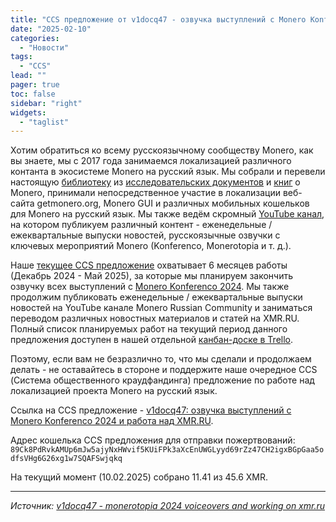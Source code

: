 ```yaml
---
title: "CCS предложение от v1docq47 - озвучка выступлений с Monero Konferenco 2024 и работа над XMR.RU"
date: "2025-02-10"
categories:
  - "Новости"
tags:
  - "CCS"
lead: ""
pager: true
toc: false
sidebar: "right"
widgets:
  - "taglist"
---
```


Хотим обратиться ко всему русскоязычному сообществу Monero, как вы знаете, мы с 2017 года занимаемся локализацией различного контанта в экосистеме Mоnero на русский язык. Мы собрали и перевели настоящую [библиотеку](https://xmr.ru/library/) из [исследовательских документов](https://xmr.ru/library/#_%D0%B8%D1%81%D1%81%D0%BB%D0%B5%D0%B4%D0%BE%D0%B2%D0%B0%D1%82%D0%B5%D0%BB%D1%8C%D1%81%D0%BA%D0%B8%D0%B5-%D0%B4%D0%BE%D0%BA%D1%83%D0%BC%D0%B5%D0%BD%D1%82%D1%8B-%D0%B8-%D0%B1%D1%8E%D0%BB%D0%BB%D0%B5%D1%82%D0%B5%D0%BD%D0%B8_) и [книг](https://xmr.ru/library/#_%D0%BA%D0%BD%D0%B8%D0%B3%D0%B8_) о Monero, принимали непосредственное участие в локализации веб-сайта getmonero.org, Monero GUI и различных мобильных кошельков для Monero на русский язык. Мы также ведём скромный [YouTube канал](https://www.youtube.com/@MoneroRussianCommunity), на котором публикуем различный контент - еженедельные / ежеквартальные выпуски новостей, русскоязычные озвучки с ключевых мероприятий Monero (Konferenco, Monerotopia и т. д.).

Наше [текущее CCS предложение](https://ccs.getmonero.org/funding-required/) охватывает 6 месяцев работы (Декабрь 2024 - Май 2025), за которые мы планируем закончить озвучку всех выступлений c [Monero Konferenco 2024](https://www.youtube.com/playlist?list=PLsSYUeVwrHBk-C3zImaDAQLx453PL7dR-). Мы также продолжим публиковать еженедельные / ежеквартальные выпуски новостей на YouTube канале Monero Russian Community и заниматься переводом различных новостных материалов и статей на XMR.RU. Полный список планируемых работ на текущий период данного предложения доступен в нашей отдельной [канбан-доске в Trello](https://trello.com/c/jUt3uC8c).

Поэтому, если вам не безразлично то, что мы сделали и продолжаем делать - не оставайтесь в стороне и поддержите наше очередное CCS (Система общественного краудфандинга) предложение по работе над локализацией проекта Monero на русский язык.

Ссылка на CCS предложение - [v1docq47: озвучка выступлений с Monero Konferenco 2024 и работа над XMR.RU](https://ccs.getmonero.org/proposals/v1docq47-monerotopia-2024-voiceovers-and-working-on-xmr.ru.html).

Адрес кошелька CCS предложения для отправки пожертвований:  
`89Ck8PdRvkAMUp6mJw5ajyNxHWvif5KUiFPk3aXcEnUWGLyyd69rZz47CH2igxBGpGaa5odfsVHg6G26xg1w7SQAFSwjqkq`

На текущий момент (10.02.2025) собрано 11.41 из 45.6 XMR.


---

_Источник: [v1docq47 - monerotopia 2024 voiceovers and working on xmr.ru](https://ccs.getmonero.org/proposals/v1docq47-monerotopia-2024-voiceovers-and-working-on-xmr.ru.html)_
